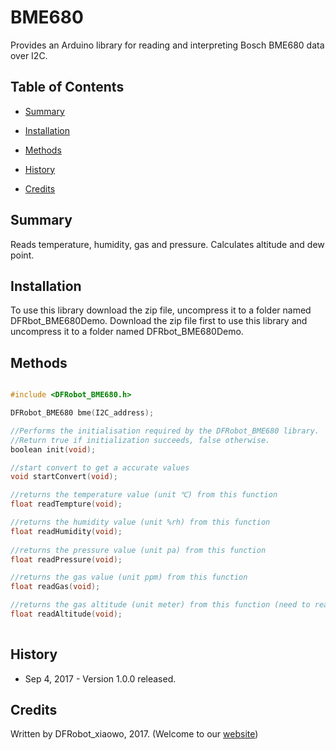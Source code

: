 # BME680
Provides an Arduino library for reading and interpreting Bosch BME680 data over I2C.

## Table of Contents

* [Summary](#summary)
* [Installation](#installation)
* [Methods](#methods)

* [History](#history)
* [Credits](#credits)
<snippet>
<content>

## Summary

Reads temperature, humidity, gas and pressure. Calculates altitude and dew point.

## Installation

To use this library download the zip file, uncompress it to a folder named DFRbot_BME680Demo. 
Download the zip file first to use this library and uncompress it to a folder named DFRbot_BME680Demo. 

## Methods

```C++

#include <DFRobot_BME680.h>

DFRobot_BME680 bme(I2C_address);

//Performs the initialisation required by the DFRobot_BME680 library.
//Return true if initialization succeeds, false otherwise.
boolean init(void);

//start convert to get a accurate values
void startConvert(void);

//returns the temperature value (unit ℃) from this function
float readTempture(void);

//returns the humidity value (unit %rh) from this function
float readHumidity(void);
	
//returns the pressure value (unit pa) from this function
float readPressure(void);

//returns the gas value (unit ppm) from this function
float readGas(void);

//returns the gas altitude (unit meter) from this function (need to read pressure first)
float readAltitude(void);
	
```
	
## History

- Sep 4, 2017 - Version 1.0.0 released.

## Credits

Written by DFRobot_xiaowo, 2017. (Welcome to our [website](https://www.dfrobot.com/))
